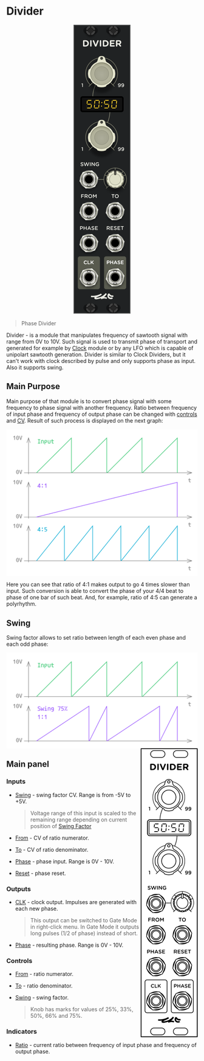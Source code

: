 <!---
start: affixing
affixed: blueprint
blueprint: divider-blueprint.svg
preview: divider.svg
-->

# Divider

<p align='center' class='md-only'>
  <img src='divider.svg'/>
</p>

> Phase Divider

Divider - is a module that manipulates frequency of sawtooth signal with range from 0V to 10V. Such signal is used to transmit phase of transport and generated for example by [Clock](./clock) module or by any LFO which is capable of unipolart sawtooth generation.
Divider is similar to Clock Dividers, but it can't work with clock described by pulse and only supports phase as input. Also it supports swing.

## Main Purpose

Main purpose of that module is to convert phase signal with some frequency to phase signal with another frequency. Ratio between frequency of input phase and frequency of output phase can be changed with [controls](#controls-from) and [CV](#inputs-from). Result of such process is displayed on the next graph:

<img align='middle' src='divider-main-function.svg'/>

Here you can see that ratio of 4:1 makes output to go 4 times slower than input. Such conversion is able to convert the phase of your 4/4 beat to phase of one bar of such beat. And, for example, ratio of 4:5 can generate a polyrhythm.

## Swing

Swing factor allows to set ratio between length of each even phase and each odd phase:

<img align='middle' src='divider-swing.svg'/>

<img align='right' src='divider-blueprint.svg' class='md-only'/>

## Main panel

<!---
start: legend
-->

<!---
start: legend-group
slug: inputs
-->

### Inputs

* <!---
  x: 8
  y: 191
  slug: swing
  type: labeled-socket
  -->
  <a name="inputs-swing" href='#inputs-swing'>Swing</a> - swing factor CV. Range is from -5V to +5V.
  > Voltage range of this input is scaled to the remaining range depending on current position of [Swing Factor](#controls-swing)

* <!---
  x: 8
  y: 233
  slug: from
  type: labeled-socket
  -->
  <a name="inputs-from" href='#inputs-from'>From</a> - CV of ratio numerator.

* <!---
  x: 42
  y: 233
  slug: to
  type: labeled-socket
  -->
  <a name="inputs-to" href='#inputs-to'>To</a> - CV of ratio denominator.

* <!---
  x: 8
  y: 275
  slug: phase
  type: labeled-socket
  -->
  <a name="inputs-phase" href='#inputs-phase'>Phase</a> - phase input. Range is 0V - 10V.

* <!---
  x: 42
  y: 275
  slug: reset
  type: labeled-socket
  -->
  <a name="inputs-reset" href='#inputs-reset'>Reset</a> - phase reset.

<!---
end: legend-group
-->

<!---
start: legend-group
slug: outputs
-->

### Outputs

* <!---
  x: 8
  y: 320
  slug: clock
  type: labeled-socket
  -->
  <a name="outputs-clock" href='#outputs-clock'>CLK</a> - clock output. Impulses are generated with each new phase.
  > This output can be switched to Gate Mode in right-click menu. In Gate Mode it outputs long pulses (1/2 of phase) instead of short.

* <!---
  x: 42
  y: 320
  slug: phase
  type: labeled-socket
  -->
  <a name="outputs-phase" href='#outputs-phase'>Phase</a> - resulting phase. Range is 0V - 10V.

<!---
end: legend-group
-->

<!---
start: legend-group
slug: controls
-->

### Controls

* <!---
  x: 12
  y: 39
  slug: from
  type: cross-knob
  -->
  <a name="controls-from" href='#controls-from'>From</a> - ratio numerator.

* <!---
  x: 12
  y: 123
  slug: to
  type: cross-knob
  -->
  <a name="controls-to" href='#controls-to'>To</a> - ratio denominator.

* <!---
  x: 42
  y: 191
  slug: swing
  type: knob-25
  -->
  <a name="controls-swing" href='#controls-swing'>Swing</a> - swing factor.
  > Knob has marks for values of 25%, 33%, 50%, 66% and 75%.

<!---
end: legend-group
-->

<!---
start: legend-group
slug: indicators
-->

### Indicators

* <!---
  x: 9
  y: 94
  slug: ratio
  type: ratio-display
  -->
  <a name="indicators-ratio" href='#indicators-ratio'>Ratio</a> - current ratio between frequency of input phase and frequency of output phase.

<!---
end: legend-group
-->

<!---
end: legend
-->

<!---
end: affixing
-->
